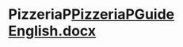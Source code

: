 # PizzeriaP[PizzeriaPGuide English.docx](https://github.com/user-attachments/files/19892415/PizzeriaPGuide.English.docx)
